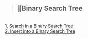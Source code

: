 > ## 🌴Binary Search Tree
<br>
<a href="https://leetcode.com/problems/search-in-a-binary-search-tree/description/">1. Search in a Binary Search Tree</a><br>
<a href="https://leetcode.com/problems/insert-into-a-binary-search-tree/">2. Insert into a Binary Search Tree</a><br>
